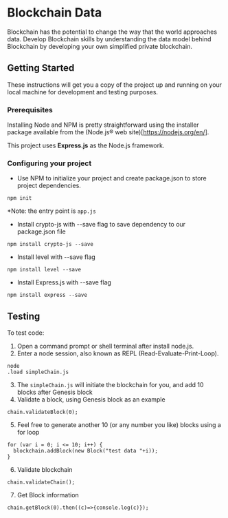 # Blockchain Data

Blockchain has the potential to change the way that the world approaches data. Develop Blockchain skills by understanding the data model behind Blockchain by developing your own simplified private blockchain.

## Getting Started

These instructions will get you a copy of the project up and running on your local machine for development and testing purposes.

### Prerequisites

Installing Node and NPM is pretty straightforward using the installer package available from the (Node.js® web site)[https://nodejs.org/en/].

This project uses **Express.js** as the Node.js framework.

### Configuring your project

- Use NPM to initialize your project and create package.json to store project dependencies.
```
npm init
```
*Note: the entry point is `app.js`
- Install crypto-js with --save flag to save dependency to our package.json file
```
npm install crypto-js --save
```
- Install level with --save flag
```
npm install level --save
```
- Install Express.js with --save flag
```
npm install express --save
```

## Testing

To test code:
1. Open a command prompt or shell terminal after install node.js.
2. Enter a node session, also known as REPL (Read-Evaluate-Print-Loop).
```
node
.load simpleChain.js
```
3. The `simpleChain.js` will initiate the blockchain for you, and add 10 blocks after Genesis block
4. Validate a block, using Genesis block as an example
```
chain.validateBlock(0);
```
5. Feel free to generate another 10 (or any number you like) blocks using a for loop
```
for (var i = 0; i <= 10; i++) {
  blockchain.addBlock(new Block("test data "+i));
}
```
6. Validate blockchain
```
chain.validateChain();
```
7. Get Block information
```
chain.getBlock(0).then((c)=>{console.log(c)});
```

